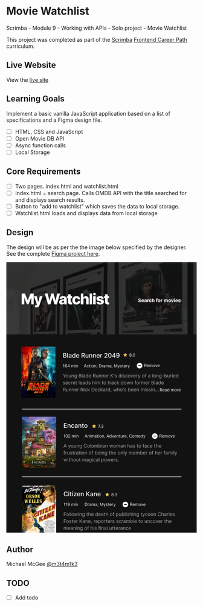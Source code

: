 # Movie Watchlist

Scrimba - Module 9 - Working with APIs - Solo project - Movie Watchlist

This project was completed as part of the [Scrimba](https://scrimba.com/) [Frontend Career Path](https://scrimba.com/learn/frontend/) curriculum.

## Live Website

View the [live site](https://m3t4m1k3.github.io/movie-watchlist/)

## Learning Goals

Implement a basic vanilla JavaScript application based on a list of specifications and a Figma design file.

- [ ] HTML, CSS and JavaScript
- [ ] Open Movie DB API
- [ ] Async function calls
- [ ] Local Storage

## Core Requirements

- [ ] Two pages. index.html and watchlist.html
- [ ] Index.html = search page. Calls OMDB API with the title searched for and displays search results.
- [ ] Button to "add to watchlist" which saves the data to local storage.
- [ ] Watchlist.html loads and displays data from local storage

## Design

The design will be as per the the image below specified by the designer. See the complete [Figma project here](https://www.figma.com/file/jhFRdFIdHpRxsDznNXtpXw/Movie-Watchlist?node-id=2%3A17).

![alt](./images/design.png)

## Author

Michael McGee [@m3t4m1k3](https://github.com/m3t4m1k3)

## TODO

- [ ] Add todo
